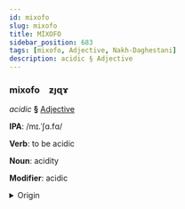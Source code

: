 ```yaml
---
id: mixofo
slug: mixofo
title: MİXOFO
sidebar_position: 683
tags: [mixofo, Adjective, Nakh-Daghestani]
description: acidic § Adjective
---
```


### mixofo&emsp;<span kind="abugida">ƶȷɋɤ</span>

*acidic* **§** [Adjective](../../tags/Adjective)

**IPA**: /mɪ.ˈʃɑ.fɑ/

**Verb**: to be acidic

**Noun**: acidity

**Modifier**: acidic

<details>
    <summary>Origin</summary>
    Georgian მჟავა mžava /mʒava/<br/>
    <em>Nakh-Daghestani Language Family</em>
</details>